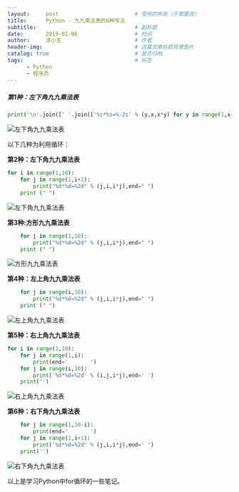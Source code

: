 ```yaml
---
layout:     post                        # 使用的布局（不需要改）
title:      Python - 九九乘法表的6种写法                	
subtitle:                               # 副标题
date:       2019-01-06                  # 时间
author:     涤小生                       # 作者
header-img:                             # 这篇文章标题背景图片
catalog: true                           # 是否归档
tags:                                   # 标签
      - Python
      - 程序员
---
```


##### 第1种：左下角九九乘法表

```python
print('\n'.join([' '.join(['%s*%s=%-2s' % (y,x,x*y) for y in range(1,x+1)]) for x in range(1,10)]))
```

![左下角九九乘法表](https://upload-images.jianshu.io/upload_images/1695439-edd50f0419683fa1.png?imageMogr2/auto-orient/strip%7CimageView2/2/w/736/format/webp)

以下几种为利用循环：

**第2种：左下角九九乘法表**

```Python
for i in range(1,10):
    for j in range(1,i+1):
        print("%d*%d=%2d" % (j,i,i*j),end=" ")
    print (" ")
```

![左下角九九乘法表](https://upload-images.jianshu.io/upload_images/1695439-239dc65201d1db02.png?imageMogr2/auto-orient/strip%7CimageView2/2/w/507/format/webp)

**第3种:方形九九乘法表**

```Python
    for j in range(1,10):
        print("%d*%d=%2d" % (j,i,i*j),end=" ")
    print (" ")
```

![方形九九乘法表](https://upload-images.jianshu.io/upload_images/1695439-f1472d785d44c1b8.png?imageMogr2/auto-orient/strip%7CimageView2/2/w/507/format/webp)

**第4种：左上角九九乘法表**

```Python
    for j in range(i,10):
        print("%d*%d=%2d" % (j,i,i*j),end=" ")
    print (" ")
```

![左上角九九乘法表](https://upload-images.jianshu.io/upload_images/1695439-91ca16a9b5e45849.png?imageMogr2/auto-orient/strip%7CimageView2/2/w/507/format/webp)

**第5种：右上角九九乘法表**

```Python
for i in range(1,10):
    for j in range(1,i):
        print(end='       ')
    for j in range(i,10):
        print('%d*%d=%2d' % (i,j,i*j),end=' ')
    print('')
```

![右上角九九乘法表](https://upload-images.jianshu.io/upload_images/1695439-4b28a5be9a210a38.png?imageMogr2/auto-orient/strip%7CimageView2/2/w/507/format/webp)

**第6种：右下角九九乘法表**

```Python
    for j in range(1,10-i):
        print(end='       ')
    for j in range(1,i+1):
        print('%d*%d=%2d' % (j,i,i*j),end=' ')
    print('')
```

![右下角九九乘法表](https://upload-images.jianshu.io/upload_images/1695439-36ca4f60dd74d0d2.png?imageMogr2/auto-orient/strip%7CimageView2/2/w/507/format/webp)

以上是学习Python中for循环的一些笔记。